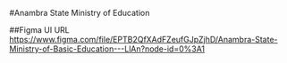 #Anambra State Ministry of Education

##Figma UI URL https://www.figma.com/file/EPTB2QfXAdFZeufGJpZjhD/Anambra-State-Ministry-of-Basic-Education---LlAn?node-id=0%3A1